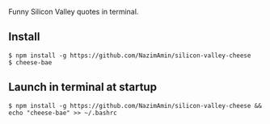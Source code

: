 Funny Silicon Valley quotes in terminal.

## Install

```
$ npm install -g https://github.com/NazimAmin/silicon-valley-cheese 
$ cheese-bae
```

## Launch in terminal at startup 

```
$ npm install -g https://github.com/NazimAmin/silicon-valley-cheese && echo "cheese-bae" >> ~/.bashrc
```


